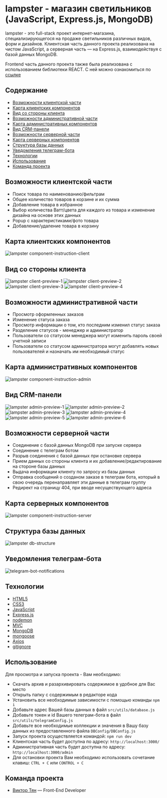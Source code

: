 # lampster - магазин светильников (JavaScript, Express.js, MongoDB)

lampster - это full-stack проект интернет-магазина, специализирующегося на продаже светильников различных видов, форм и дизайнов.
Клиентская часть данного проекта реализована на чистом JavaScript, а серверная часть — на Express.js, взаимодействуя с базой данных MongoDB.

Frontend часть данного проекта также была реализована с использованием библиотеки REACT. С ней можно ознакомиться по [ссылке](https://github.com/vityan99/lampster-react?tab=readme-ov-file)

## Содержание

- [Возможности клиентской части](#возможности-клиентской-части)
- [Карта клиентских компонентов](#карта-клиентских-компонентов)
- [Вид со стороны клиента](#вид-со-стороны-клиента)
- [Возможности административной части](#возможности-административной-части)
- [Карта административных компонентов](#карта-административных-компонентов)
- [Вид CRM-панели](#вид-crm-панели)
- [Возможности серверной части](#возможности-серверной-части)
- [Карта серверных компонентов](#карта-серверных-компонентов)
- [Структура базы данных](#структура-базы-данных)
- [Уведомления телеграм-бота](#уведомления-телеграм-бота)
- [Технологии](#технологии)
- [Использование](#использование)
- [Команда проекта](#команда-проекта)

## Возможности клиентской части

- Поиск товара по наименованию/фильтрам
- Общее количество товаров в корзине и их сумма
- Добавление товара в избранное
- Выбор количества Ватт/цвета для каждого из товара и изменение дизайна на основе этих данных
- Popup с характеристиками/фото товара
- Добавление/удаление товара в корзину

## Карта клиентских компонентов

![lampster component-instruction-client](https://github.com/vityan99/lampster-fullstack/blob/main/preview/client/client-components.jpg)

## Вид со стороны клиента

![lampster client-preview-1](https://github.com/vityan99/lampster-fullstack/blob/main/preview/client/client-preview-1.png)
![lampster client-preview-2](https://github.com/vityan99/lampster-fullstack/blob/main/preview/client/client-preview-2.png)
![lampster client-preview-3](https://github.com/vityan99/lampster-fullstack/blob/main/preview/client/client-preview-3.png)
![lampster client-preview-4](https://github.com/vityan99/lampster-fullstack/blob/main/preview/client/client-preview-4.png)

## Возможности административной части

- Просмотр оформленных заказов
- Изменение статуса заказа
- Просмотр информации о том, кто последним изменил статус заказа
- Разделение статусов - менеджер и администратор
- Пользователи со статусом менеджера могут изменить пароль своей учетной записи
- Пользователи со статусом администратора могут добавлять новых пользователей и назначать им необходимый статус

## Карта административных компонентов

![lampster component-instruction-admin](https://github.com/vityan99/lampster-fullstack/blob/main/preview/admin/admin-components.jpg)

## Вид CRM-панели

![lampster admin-preview-1](https://github.com/vityan99/lampster-fullstack/blob/main/preview/admin/admin-preview-1.png)
![lampster admin-preview-2](https://github.com/vityan99/lampster-fullstack/blob/main/preview/admin/admin-preview-2.png)
![lampster admin-preview-3](https://github.com/vityan99/lampster-fullstack/blob/main/preview/admin/admin-preview-3.png)
![lampster admin-preview-4](https://github.com/vityan99/lampster-fullstack/blob/main/preview/admin/admin-preview-4.png)
![lampster admin-preview-5](https://github.com/vityan99/lampster-fullstack/blob/main/preview/admin/admin-preview-5.png)
![lampster admin-preview-6](https://github.com/vityan99/lampster-fullstack/blob/main/preview/admin/admin-preview-6.png)

## Возможности серверной части

- Соединение с базой данных MongoDB при запуске сервера
- Соединение с телеграм ботом
- Разрыв соединения с базой данных при остановке сервера
- Прием данных со стороны клиента и их добавление/редактирование на стороне базы данных
- Выдача информации клиенту по запросу из базы данных
- Отправка сообщений о созданом заказе в телеграм бота, который в свою очередь перенаправляет эти данные в телеграм группу
- Редирект на страницу 404, при вводе несуществующего адреса

## Карта серверных компонентов

![lampster component-instruction-server](https://github.com/vityan99/lampster-fullstack/blob/main/preview/server/server-components.jpg)

## Структура базы данных

![lampster db-structure](https://github.com/vityan99/lampster-fullstack/blob/main/preview/database/db-structure.jpg)

## Уведомления телеграм-бота

![telegram-bot-notifications](https://github.com/vityan99/lampster-fullstack/blob/main/preview/telegram/telegram-bot-preview.png)

## Технологии

- [HTML5](https://html.com/html5/)
- [CSS3](https://www.w3schools.com/W3CSS/)
- [JavaScript](https://learn.javascript.ru/)
- [Express.js](https://expressjs.com/ru/)
- [nodemon](https://www.npmjs.com/package/nodemon)
- [MVC](https://habr.com/ru/articles/192256/)
- [MongoDB](https://www.mongodb.com/)
- [mongoose](https://mongoosejs.com/)
- [Axios](https://axios-http.com/)
- [gitignore](https://docs.gitignore.io/)

## Использование

Для просмотра и запуска проекта - Вам необходимо:

- Скачать архив и разархивировать содержимое в удобное для Вас место
- Открыть папку с содержимым в редакторе кода
- Установить все необходимые зависимости с помощью команды `npm i`
- Добавьте адрес Вашей базы данных в файл `src/utils/database.js`
- Добавьте токен и id Вашего телеграм-бота в файл `src/utils/telegramConfig.js`
- Добавьте все необходимые коллекции и значения в Вашу базу данных из предоставленного файла `DBConfig/DBConfig.js`
- Запуск проекта осуществляется командой: `npm run dev`
- Клиентская часть будет доступна по адресу: `http://localhost:3000/`
- Административная часть будет доступна по адресу: `http://localhost:3000/admin`
- Для остановки проекта Вам необходимо использовать сочетание клавиш: `CTRL + C` или `CONTROL + C`

## Команда проекта

- [Виктор Тян](https://t.me/vityan00) — Front-End Developer
